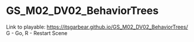 # GS_M02_DV02_BehaviorTrees

Link to playable: https://itsgarbear.github.io/GS_M02_DV02_BehaviorTrees/
G - Go, R - Restart Scene
